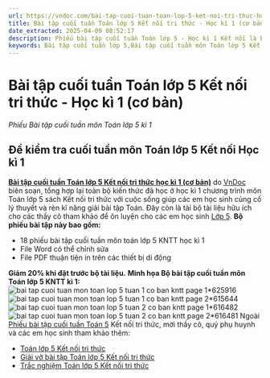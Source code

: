 ```yaml
---
url: https://vndoc.com/bai-tap-cuoi-tuan-toan-lop-5-ket-noi-tri-thuc-hoc-ki-1-co-ban-328198
title: Bài tập cuối tuần Toán lớp 5 Kết nối tri thức - Học kì 1 (cơ bản) - Phiếu Bài tập cuối tuần môn Toán lớp 5 kì 1 - VnDoc.com
date_extracted: 2025-04-09 08:52:17
description: Phiếu bài tập cuối tuần Toán lớp 5 - Học kì 1 Kết nối là bộ tài liệu giúp các thầy cô có thể phụ đạo ôn tập cuối tuần cho các em học sinh ôn tập và rèn luyện.
keywords: Bài tập cuối tuần lớp 5,Bài tập cuối tuần môn Toán lớp 5 Kết nối tri thức,Bài tập cuối tuần lớp 5 môn Toán học kì 1 Kết nối tri thức,Bài tập cuối tuần lớp 5 môn Toán Kết nối tri thức cả năm,giải Toán lớp 5,giải bài tập toán 5,bài tập cuối tuần lớp 5 kết nối,Bài tập cuối tuần lớp 5 cả năm,Phiếu bài tập cuối tuần Toán lớp 5,Phiếu bài tập cuối tuần môn toán lớp 5 kntt,đề kiểm tra toán 5 kết nối,đề kiểm tra cuối tuần lớp 5 kết nối,phiếu bài tập Toán 5 kết nối
---
```


# Bài tập cuối tuần Toán lớp 5 Kết nối tri thức - Học kì 1 \(cơ bản\)
_Phiếu Bài tập cuối tuần môn Toán lớp 5 kì 1_
## Đề kiểm tra cuối tuần môn Toán lớp 5 Kết nối Học kì 1
[**Bài tập cuối tuần Toán lớp 5 Kết nối tri thức học kì 1 \(cơ bản\)**](<https://vndoc.com/bai-tap-cuoi-tuan-toan-lop-5-ket-noi-tri-thuc-hoc-ki-1-co-ban-328198>) do [VnDoc](<https://vndoc.com/>) biên soạn, tổng hợp lại toàn bộ kiến thức đã học ở học kì 1 chương trình môn Toán lớp 5  sách Kết nối tri thức với cuộc sống giúp các em học sinh củng cố lý thuyết và rèn kĩ năng giải bài tập Toán. Đây còn là tài bộ tài liệu hữu ích cho các thầy cô tham khảo để ôn luyện cho các em học sinh [Lớp 5](<https://vndoc.com/tai-lieu-hoc-tap-lop5> "Lớp 5").
**Bộ phiếu bài tập này bao gồm:**
  * 18 phiếu bài tập cuối tuần môn toán lớp 5 KNTT học kì 1
  * File Word có thể chỉnh sửa
  * File PDF thuận tiện in trên các thiết bị di động

**Giảm 20% khi đặt trước bộ tài liệu.**
**Minh họa Bộ bài tập cuối tuần môn Toán lớp 5 KNTT kì 1:**
![bai tap cuoi tuan mon toan lop 5 tuan 1 co ban kntt page 1*625916](https://i.vdoc.vn/data/image/2024/08/27/bai-tap-cuoi-tuan-mon-toan-lop-5-tuan-1-co-ban-kntt-page-1.jpg)![bai tap cuoi tuan mon toan lop 5 tuan 1 co ban kntt page 2*615644](https://i.vdoc.vn/data/image/2024/07/22/bai-tap-cuoi-tuan-mon-toan-lop-5-tuan-1-co-ban-kntt-page-2.jpg)![bai tap cuoi tuan mon toan lop 5 tuan 2 co ban kntt page 1*616482](https://i.vdoc.vn/data/image/2024/07/25/bai-tap-cuoi-tuan-mon-toan-lop-5-tuan-2-co-ban-kntt-page-1.jpg)![bai tap cuoi tuan mon toan lop 5 tuan 2 co ban kntt page 2*616481](https://i.vdoc.vn/data/image/2024/07/25/bai-tap-cuoi-tuan-mon-toan-lop-5-tuan-2-co-ban-kntt-page-2.jpg)
Ngoài [Phiếu bài tập cuối tuần Toán 5](<https://vndoc.com/de-kiem-tra-cuoi-tuan-toan5>) Kết nối tri thức, mời thầy cô, quý phụ huynh và các em học sinh tham khảo thêm:
  * [Toán lớp 5 Kết nối tri thức](<https://vndoc.com/toan-lop-5-ket-noi-tri-thuc> "Toán lớp 5 Kết nối tri thức")
  * [Giải vở bài tập Toán lớp 5 Kết nối tri thức](<https://vndoc.com/giai-vo-bai-tap-toan-lop-5-ket-noi-tri-thuc> "Giải vở bài tập Toán lớp 5 Kết nối tri thức")
  * [Trắc nghiệm Toán lớp 5 Kết nối tri thức](<https://vndoc.com/trac-nghiem-toan-lop-5-ket-noi-tri-thuc> "Trắc nghiệm Toán lớp 5 Kết nối tri thức")

